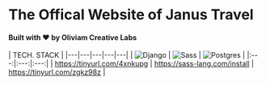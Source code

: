 # The Offical Website of Janus Travel

#### Built with :heart: by Oliviam Creative Labs

| TECH. STACK   |
|---|---|---|---|---|
| ![Django](https://lh3.googleusercontent.com/D_82DGsbJbppAZRryBAX7rwgvkgo1iMtkUitpLs_bvz2Zeck6EvxZyOow2TsNbNiZrP5yhDwTqoNgeVHeXkkxoU_FSRf-yBUGXOC_KIWHAoZlq_lo_4HN3jlR8PubLtSxBiQwrlKsg=w100)  | ![Sass](https://lh3.googleusercontent.com/MfZZn0Kvz3bWqu4qzRc1b9snp6wF4Wb7XYW2OEmSjNv9Yl4ggyU2nomWYzn07TGH4uWIMFmMZtQxzSYC-aULwhOfnAUEBxNDB-mvp4vlSgnYI6uFf14k60Vcnky9le9RbDodK4P_EA=w100) | ![Postgres](https://lh3.googleusercontent.com/v2WYlA_k2KyVvqddmgR60e5wPCUcl7DKjpW2-54oDCY8m9hlRGLHyh_kNo_OYB8mH7wbkldTUHnnxPVPV4djGupakg7aFvQeOJ8Z3eSHJSDs1asRfGxt3-PTPrvZQKdmzv9uuFRjig=w100) |
|:---:|:---:|:---:|
| https://tinyurl.com/4xnkupg | https://sass-lang.com/install | https://tinyurl.com/zgkz98z |

